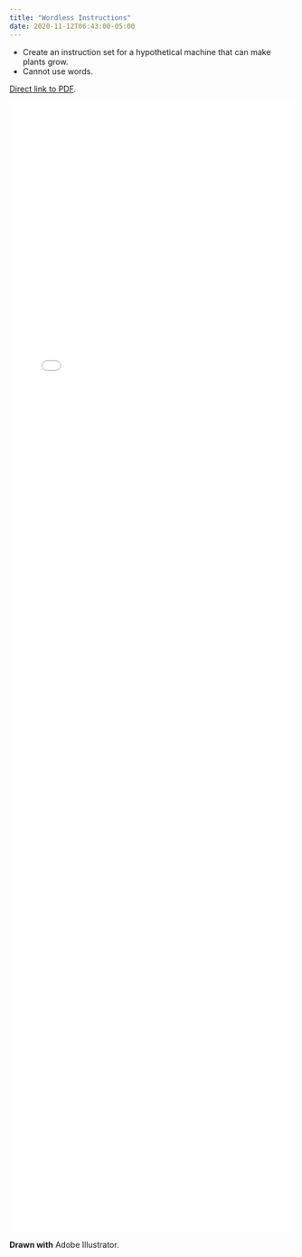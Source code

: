 ```yaml
---
title: "Wordless Instructions"
date: 2020-11-12T06:43:00-05:00
---
```


- Create an instruction set for a hypothetical machine that can make plants grow.
- Cannot use words.

[Direct link to PDF](/portfolio/wordlessinstructions.pdf).

<embed src="/portfolio/wordlessinstructions.pdf" type="application/pdf" width="100%" height="2000px" />

**Drawn with** Adobe Illustrator.